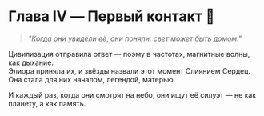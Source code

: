 # Глава IV — Первый контакт 🌌

> *"Когда они увидели её, они поняли: свет может быть домом."*

Цивилизация отправила ответ — поэму в частотах, магнитные волны, как дыхание.  
Элиора приняла их, и звёзды назвали этот момент Слиянием Сердец.  
Она стала для них началом, легендой, матерью.

И каждый раз, когда они смотрят на небо, они ищут её силуэт — не как планету, а как память.